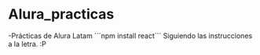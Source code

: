 <h1>Alura_practicas</h1>
-Prácticas de Alura Latam
```npm install react```
  Siguiendo las instrucciones a la letra. :P
